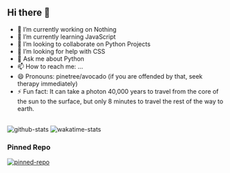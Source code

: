 <h2>Hi there 👋</h2>

- 🔭 I’m currently working on Nothing
- 🌱 I’m currently learning JavaScript
- 👯 I’m looking to collaborate on Python Projects
- 🤔 I’m looking for help with CSS
- 💬 Ask me about Python
- 📫 How to reach me: ...
- 😄 Pronouns: pinetree/avocado (if you are offended by that, seek therapy immediately)
- ⚡ Fun fact: It can take a photon 40,000 years to travel from the core of the sun to the surface, but only 8 minutes to travel the rest of the way to earth.
<br>

<tr><td>
  <img src=https://github-readme-stats.vercel.app/api?username=tsuAquila&count_private=true&include_all_commits=true&show_icons=true&theme=dark alt=github-stats>
  <img src=https://github-readme-stats.vercel.app/api/wakatime?username=tsuAquila&theme=dark alt=wakatime-stats>

 <h3>Pinned Repo</h3>
  <a href=https://github.com/tsuAquila/Intro-task>
    <img src=https://github-readme-stats.vercel.app/api/pin/?username=tsuAquila&repo=Intro-task&theme=dark&show_owner=true alt = pinned-repo href=https://github.com/tsuAquila/Intro-task>
  </a>
</tr></td>
